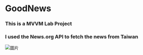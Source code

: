 # GoodNews

### This is a MVVM Lab Project
### I used the News.org API to fetch the news from Taiwan
 
![圖片](https://i.imgur.com/mSafZuSm.png)
